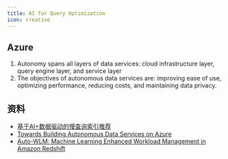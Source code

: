 ```yaml
---
title: AI for Query Optimization
icon: creative
---
```



## Azure

1. Autonomy spans all layers of data services: cloud
infrastructure layer, query engine layer, and service layer
2. The objectives of autonomous data services are: improving ease of use, optimizing performance, reducing costs, and
maintaining data privacy.

## 资料

- [基于AI+数据驱动的慢查询索引推荐](https://tech.meituan.com/2023/04/06/slow-query-optimized-driven-by-ai-data.html)
- [Towards Building Autonomous Data Services on Azure](https://dl.acm.org/doi/pdf/10.1145/3555041.3589674)
- [Auto-WLM: Machine Learning Enhanced Workload Management in Amazon Redshift](https://dl.acm.org/doi/10.1145/3555041.3589677)
